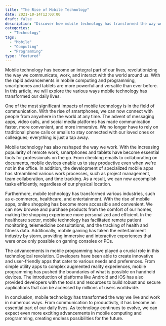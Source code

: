 ```yaml
--- 
title: "The Rise of Mobile Technology" 
date: 2021-10-14T12:00:00 
draft: false 
description: "Discover how mobile technology has transformed the way we live and work." 
categories: 
  - "Technology" 
tags: 
  - "Mobile" 
  - "Computing" 
  - "Programming" 
type: "featured" 
--- 
```


Mobile technology has become an integral part of our lives, revolutionizing the way we communicate, work, and interact with the world around us. With the rapid advancements in mobile computing and programming, smartphones and tablets are more powerful and versatile than ever before. In this article, we will explore the various ways mobile technology has transformed our daily lives.

One of the most significant impacts of mobile technology is in the field of communication. With the rise of smartphones, we can now connect with people from anywhere in the world at any time. The advent of messaging apps, video calls, and social media platforms has made communication faster, more convenient, and more immersive. We no longer have to rely on traditional phone calls or emails to stay connected with our loved ones or colleagues; everything is just a tap away.

Mobile technology has also reshaped the way we work. With the increasing popularity of remote work, smartphones and tablets have become essential tools for professionals on the go. From checking emails to collaborating on documents, mobile devices enable us to stay productive even when we're not in the office. In addition, the development of specialized mobile apps has streamlined various work processes, such as project management, team collaboration, and time tracking. As a result, we can now accomplish tasks efficiently, regardless of our physical location.

Furthermore, mobile technology has transformed various industries, such as e-commerce, healthcare, and entertainment. With the rise of mobile apps, online shopping has become more accessible and convenient. We can now browse and purchase products from the comfort of our homes, making the shopping experience more personalized and efficient. In the healthcare sector, mobile technology has facilitated remote patient monitoring, telemedicine consultations, and the tracking of health and fitness data. Additionally, mobile gaming has taken the entertainment industry by storm, providing immersive and interactive experiences that were once only possible on gaming consoles or PCs.

The advancements in mobile programming have played a crucial role in this technological revolution. Developers have been able to create innovative and user-friendly apps that cater to various needs and preferences. From simple utility apps to complex augmented reality experiences, mobile programming has pushed the boundaries of what is possible on handheld devices. The introduction of platforms like Android and iOS has also provided developers with the tools and resources to build robust and secure applications that can be accessed by millions of users worldwide.

In conclusion, mobile technology has transformed the way we live and work in numerous ways. From communication to productivity, it has become an essential part of our daily lives. As technology continues to evolve, we can expect even more exciting advancements in mobile computing and programming, creating endless possibilities for the future.
